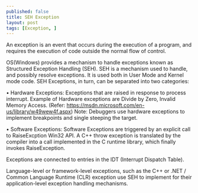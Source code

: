 ```yaml
---
published: false
title: SEH Exception
layout: post
tags: [Exception, ]
---
```

An exception is an event that occurs during the execution of a program, and requires the execution of code outside the normal flow of control.

OS(Windows) provides a mechanism to handle exceptions known as Structured Exception Handling (SEH). SEH is a mechanism used to handle, and possibly resolve exceptions.  It is used both in User Mode and Kernel mode code. SEH Exceptions, in turn, can be separated into two categories: 

• Hardware Exceptions: Exceptions that are raised in response to process interrupt.  Example of Hardware exceptions are Divide by Zero, Invalid Memory Access. 
(Refer: https://msdn.microsoft.com/en-us/library/w49wew4f.aspx)
Note: Debuggers use hardware exceptions to implement breakpoints and single steeping the target.

• Software  Exceptions: Software Exceptions are triggered by an explicit call to RaiseExcption Win32 API. A C++ throw exception is translated by the compiler into a call implemented in the C runtime library, which finally invokes RaiseException.

Exceptions are connected to entries in the IDT (Interrupt Dispatch Table).


Language-level or framework-level exceptions, such as the C++ or .NET / Common Language Runtime (CLR) exception use SEH to implement for their application-level exception handling mechanisms. 
